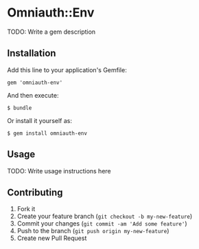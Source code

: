 # Omniauth::Env

TODO: Write a gem description

## Installation

Add this line to your application's Gemfile:

    gem 'omniauth-env'

And then execute:

    $ bundle

Or install it yourself as:

    $ gem install omniauth-env

## Usage

TODO: Write usage instructions here

## Contributing

1. Fork it
2. Create your feature branch (`git checkout -b my-new-feature`)
3. Commit your changes (`git commit -am 'Add some feature'`)
4. Push to the branch (`git push origin my-new-feature`)
5. Create new Pull Request
